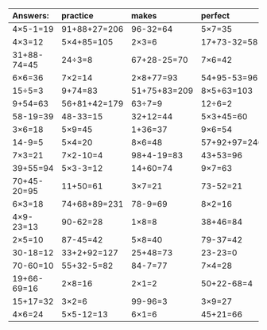 | Answers: | practice | makes | perfect | ! |
| :--- | :--- | :--- | :--- | :--- |
| 4×5-1=19 | 91+88+27=206 | 96-32=64 | 5×7=35 | 74-58=16 | 
| 4×3=12 | 5×4+85=105 | 2×3=6 | 17+73-32=58 | 3×4=12 | 
| 31+88-74=45 | 24÷3=8 | 67+28-25=70 | 7×6=42 | 6×2=12 | 
| 6×6=36 | 7×2=14 | 2×8+77=93 | 54+95-53=96 | 48+32-20=60 | 
| 15÷5=3 | 9+74=83 | 51+75+83=209 | 8×5+63=103 | 4×4=16 | 
| 9+54=63 | 56+81+42=179 | 63÷7=9 | 12÷6=2 | 72÷8=9 | 
| 58-19=39 | 48-33=15 | 32+12=44 | 5×3+45=60 | 75-72=3 | 
| 3×6=18 | 5×9=45 | 1+36=37 | 9×6=54 | 39+8=47 | 
| 14-9=5 | 5×4=20 | 8×6=48 | 57+92+97=246 | 4+58=62 | 
| 7×3=21 | 7×2-10=4 | 98+4-19=83 | 43+53=96 | 6×8=48 | 
| 39+55=94 | 5×3-3=12 | 14+60=74 | 9×7=63 | 96-10=86 | 
| 70+45-20=95 | 11+50=61 | 3×7=21 | 73-52=21 | 8×4-14=18 | 
| 6×3=18 | 74+68+89=231 | 78-9=69 | 8×2=16 | 98+22-35=85 | 
| 4×9-23=13 | 90-62=28 | 1×8=8 | 38+46=84 | 20+71=91 | 
| 2×5=10 | 87-45=42 | 5×8=40 | 79-37=42 | 21÷7=3 | 
| 30-18=12 | 33+2+92=127 | 25+48=73 | 23-23=0 | 17+66=83 | 
| 70-60=10 | 55+32-5=82 | 84-7=77 | 7×4=28 | 45÷5=9 | 
| 19+66-69=16 | 2×8=16 | 2×1=2 | 50+22-68=4 | 2×2+36=40 | 
| 15+17=32 | 3×2=6 | 99-96=3 | 3×9=27 | 7×7=49 | 
| 4×6=24 | 5×5-12=13 | 6×1=6 | 45+21=66 | 55+54+15=124 | 
